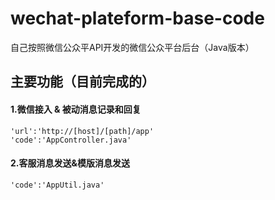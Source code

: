wechat-plateform-base-code
====
自己按照微信公众平API开发的微信公众平台后台（Java版本）

## 主要功能（目前完成的）
#### 1.微信接入 & 被动消息记录和回复
    'url':'http://[host]/[path]/app'
    'code':'AppController.java'
#### 2.客服消息发送&模版消息发送
    'code':'AppUtil.java'
